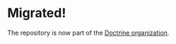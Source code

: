 Migrated!
======

The repository is now part of the
[Doctrine organization](https://github.com/doctrine/orientdb-odm).